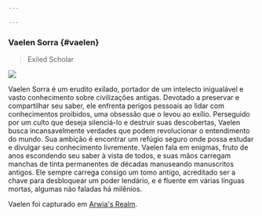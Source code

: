 ```yaml
---

---
```

### Vaelen Sorra {#vaelen}

> Exiled Scholar

![](https://i.imgur.com/wfouHMY.png)

Vaelen Sorra é um erudito exilado, portador de um intelecto inigualável e vasto conhecimento sobre civilizações antigas.
Devotado a preservar e compartilhar seu saber, ele enfrenta perigos pessoais ao lidar com conhecimentos proibidos, uma obsessão que o levou ao exílio.
Perseguido por um culto que deseja silenciá-lo e destruir suas descobertas, Vaelen busca incansavelmente verdades que podem revolucionar o entendimento do mundo.
Sua ambição é encontrar um refúgio seguro onde possa estudar e divulgar seu conhecimento livremente.
Vaelen fala em enigmas, fruto de anos escondendo seu saber à vista de todos, e suas mãos carregam manchas de tinta permanentes de décadas manuseando manuscritos antigos.
Ele sempre carrega consigo um tomo antigo, acreditado ser a chave para desbloquear um poder lendário, e é fluente em várias línguas mortas, algumas não faladas há milênios.

Vaelen foi capturado em [Arwia's Realm](#arwiarealm).